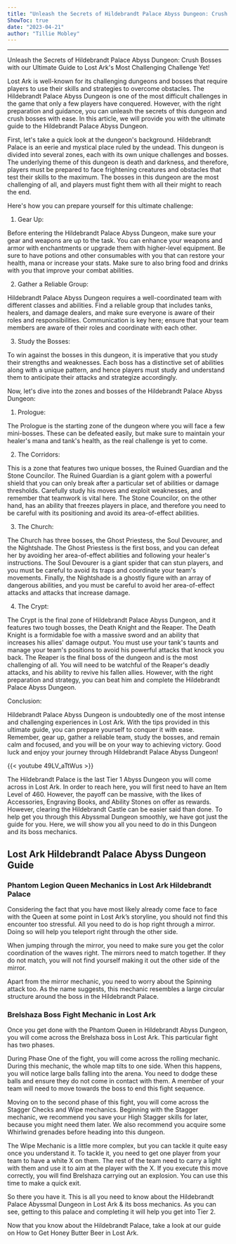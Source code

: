 ```yaml
---
title: "Unleash the Secrets of Hildebrandt Palace Abyss Dungeon: Crush Bosses with our Ultimate Guide to Lost Ark's Most Challenging Challenge Yet!"
ShowToc: true 
date: "2023-04-21"
author: "Tillie Mobley"
---
```

*****
Unleash the Secrets of Hildebrandt Palace Abyss Dungeon: Crush Bosses with our Ultimate Guide to Lost Ark's Most Challenging Challenge Yet!

Lost Ark is well-known for its challenging dungeons and bosses that require players to use their skills and strategies to overcome obstacles. The Hildebrandt Palace Abyss Dungeon is one of the most difficult challenges in the game that only a few players have conquered. However, with the right preparation and guidance, you can unleash the secrets of this dungeon and crush bosses with ease. In this article, we will provide you with the ultimate guide to the Hildebrandt Palace Abyss Dungeon.

First, let's take a quick look at the dungeon's background. Hildebrandt Palace is an eerie and mystical place ruled by the undead. This dungeon is divided into several zones, each with its own unique challenges and bosses. The underlying theme of this dungeon is death and darkness, and therefore, players must be prepared to face frightening creatures and obstacles that test their skills to the maximum. The bosses in this dungeon are the most challenging of all, and players must fight them with all their might to reach the end.

Here's how you can prepare yourself for this ultimate challenge:

1. Gear Up:

Before entering the Hildebrandt Palace Abyss Dungeon, make sure your gear and weapons are up to the task. You can enhance your weapons and armor with enchantments or upgrade them with higher-level equipment. Be sure to have potions and other consumables with you that can restore your health, mana or increase your stats. Make sure to also bring food and drinks with you that improve your combat abilities.

2. Gather a Reliable Group:

Hildebrandt Palace Abyss Dungeon requires a well-coordinated team with different classes and abilities. Find a reliable group that includes tanks, healers, and damage dealers, and make sure everyone is aware of their roles and responsibilities. Communication is key here; ensure that your team members are aware of their roles and coordinate with each other. 

3. Study the Bosses:

To win against the bosses in this dungeon, it is imperative that you study their strengths and weaknesses. Each boss has a distinctive set of abilities along with a unique pattern, and hence players must study and understand them to anticipate their attacks and strategize accordingly. 

Now, let's dive into the zones and bosses of the Hildebrandt Palace Abyss Dungeon:

1. Prologue:

The Prologue is the starting zone of the dungeon where you will face a few mini-bosses. These can be defeated easily, but make sure to maintain your healer's mana and tank's health, as the real challenge is yet to come.

2. The Corridors:

This is a zone that features two unique bosses, the Ruined Guardian and the Stone Councilor. The Ruined Guardian is a giant golem with a powerful shield that you can only break after a particular set of abilities or damage thresholds. Carefully study his moves and exploit weaknesses, and remember that teamwork is vital here. The Stone Councilor, on the other hand, has an ability that freezes players in place, and therefore you need to be careful with its positioning and avoid its area-of-effect abilities.

3. The Church:

The Church has three bosses, the Ghost Priestess, the Soul Devourer, and the Nightshade. The Ghost Priestess is the first boss, and you can defeat her by avoiding her area-of-effect abilities and following your healer's instructions. The Soul Devourer is a giant spider that can stun players, and you must be careful to avoid its traps and coordinate your team's movements. Finally, the Nightshade is a ghostly figure with an array of dangerous abilities, and you must be careful to avoid her area-of-effect attacks and attacks that increase damage.

4. The Crypt:

The Crypt is the final zone of Hildebrandt Palace Abyss Dungeon, and it features two tough bosses, the Death Knight and the Reaper. The Death Knight is a formidable foe with a massive sword and an ability that increases his allies' damage output. You must use your tank's taunts and manage your team's positions to avoid his powerful attacks that knock you back. The Reaper is the final boss of the dungeon and is the most challenging of all. You will need to be watchful of the Reaper's deadly attacks, and his ability to revive his fallen allies. However, with the right preparation and strategy, you can beat him and complete the Hildebrandt Palace Abyss Dungeon.

Conclusion:

Hildebrandt Palace Abyss Dungeon is undoubtedly one of the most intense and challenging experiences in Lost Ark. With the tips provided in this ultimate guide, you can prepare yourself to conquer it with ease. Remember, gear up, gather a reliable team, study the bosses, and remain calm and focused, and you will be on your way to achieving victory. Good luck and enjoy your journey through Hildebrandt Palace Abyss Dungeon!

{{< youtube 49LV_aTtWus >}} 



The Hildebrandt Palace is the last Tier 1 Abyss Dungeon you will come across in Lost Ark. In order to reach here, you will first need to have an Item Level of 460. However, the payoff can be massive, with the likes of Accessories, Engraving Books, and Ability Stones on offer as rewards. However, clearing the Hildebrandt Castle can be easier said than done. To help get you through this Abyssmal Dungeon smoothly, we have got just the guide for you. Here, we will show you all you need to do in this Dungeon and its boss mechanics.
 
## Lost Ark Hildebrandt Palace Abyss Dungeon Guide
 

 
### Phantom Legion Queen Mechanics in Lost Ark Hildebrandt Palace
 
Considering the fact that you have most likely already come face to face with the Queen at some point in Lost Ark’s storyline, you should not find this encounter too stressful. All you need to do is hop right through a mirror. Doing so will help you teleport right through the other side.
 
When jumping through the mirror, you need to make sure you get the color coordination of the waves right. The mirrors need to match together. If they do not match, you will not find yourself making it out the other side of the mirror.
 
Apart from the mirror mechanic, you need to worry about the Spinning attack too. As the name suggests, this mechanic resembles a large circular structure around the boss in the Hildebrandt Palace.
 
### Brelshaza Boss Fight Mechanic in Lost Ark
 
Once you get done with the Phantom Queen in Hildebrandt Abyss Dungeon, you will come across the Brelshaza boss in Lost Ark. This particular fight has two phases.
 
During Phase One of the fight, you will come across the rolling mechanic. During this mechanic, the whole map tilts to one side. When this happens, you will notice large balls falling into the arena. You need to dodge these balls and ensure they do not come in contact with them. A member of your team will need to move towards the boss to end this fight sequence.
 
Moving on to the second phase of this fight, you will come across the Stagger Checks and Wipe mechanics. Beginning with the Stagger mechanic, we recommend you save your High Stagger skills for later, because you might need them later. We also recommend you acquire some Whirlwind grenades before heading into this dungeon.
 
The Wipe Mechanic is a little more complex, but you can tackle it quite easy once you understand it. To tackle it, you need to get one player from your team to have a white X on them. The rest of the team need to carry a light with them and use it to aim at the player with the X. If you execute this move correctly, you will find Brelshaza carrying out an explosion. You can use this time to make a quick exit.
 
So there you have it. This is all you need to know about the Hildebrandt Palace Abyssmal Dungeon in Lost Ark & its boss mechanics. As you can see, getting to this palace and completing it will help you get into Tier 2.
 
Now that you know about the Hildebrandt Palace, take a look at our guide on How to Get Honey Butter Beer in Lost Ark. 




